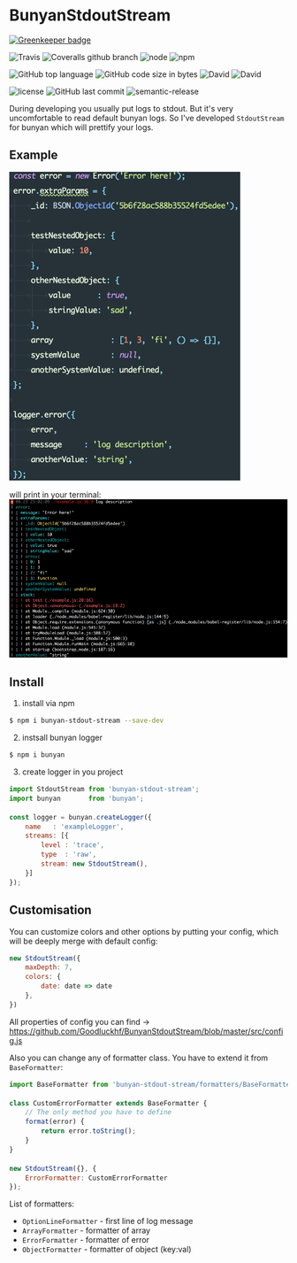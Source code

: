 # BunyanStdoutStream

[![Greenkeeper badge](https://badges.greenkeeper.io/Goodluckhf/BunyanStdoutStream.svg)](https://greenkeeper.io/)

![Travis](https://img.shields.io/travis/Goodluckhf/BunyanStdoutStream/master.svg?style=flat-square)
![Coveralls github branch](https://img.shields.io/coveralls/github/Goodluckhf/BunyanStdoutStream/master.svg?style=flat-square)
![node](https://img.shields.io/node/v/bunyan-stdout-stream.svg?style=flat-square)
![npm](https://img.shields.io/npm/v/bunyan-stdout-stream.svg?style=flat-square)

![GitHub top language](https://img.shields.io/github/languages/top/Goodluckhf/BunyanStdoutStream.svg?style=flat-square)
![GitHub code size in bytes](https://img.shields.io/github/languages/code-size/Goodluckhf/BunyanStdoutStream.svg?style=flat-square)
![David](https://img.shields.io/david/Goodluckhf/BunyanStdoutStream.svg?style=flat-square)
![David](https://img.shields.io/david/dev/Goodluckhf/BunyanStdoutStream.svg?style=flat-square)

![license](https://img.shields.io/github/license/Goodluckhf/BunyanStdoutStream.svg?style=flat-square)
![GitHub last commit](https://img.shields.io/github/last-commit/Goodluckhf/BunyanStdoutStream.svg?style=flat-square)
![semantic-release](https://img.shields.io/badge/%20%20%F0%9F%93%A6%F0%9F%9A%80-semantic--release-e10079.svg?style=flat-square)



During developing you usually put logs to stdout.
But it's very uncomfortable to read default bunyan logs.
So I've developed `StdoutStream` for bunyan which will prettify your logs.

## Example

![example](/docs/example.png)

will print in your terminal:
![example](/docs/example_terminal.png)

## Install
1. install via npm
```bash
$ npm i bunyan-stdout-stream --save-dev
```

2. instsall bunyan logger

```bash
$ npm i bunyan
```

3. create logger in you project
```javascript
import StdoutStream from 'bunyan-stdout-stream';
import bunyan       from 'bunyan';

const logger = bunyan.createLogger({
    name   : 'exampleLogger',
    streams: [{
        level : 'trace',
        type  : 'raw',
        stream: new StdoutStream(),
    }]
});
```

## Customisation

You can customize colors and other options by putting your config, which will be deeply merge with default config:

```javascript
new StdoutStream({
    maxDepth: 7,
    colors: {
        date: date => date
    },
})
```
All properties of config you can find -> https://github.com/Goodluckhf/BunyanStdoutStream/blob/master/src/config.js

Also you can change any of formatter class.
You have to extend it from `BaseFormatter`:
```javascript
import BaseFormatter from 'bunyan-stdout-stream/formatters/BaseFormatter';

class CustomErrorFormatter extends BaseFormatter {
    // The only method you have to define
    format(error) {
        return error.toString();
    }
}

new StdoutStream({}, {
    ErrorFormatter: CustomErrorFormatter
});
```
List of formatters: 
* `OptionLineFormatter` - first line of log message
* `ArrayFormatter` - formatter of array
* `ErrorFormatter` - formatter of error
* `ObjectFormatter` - formatter of object (key:val)
